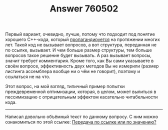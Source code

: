 ﻿---
title: "Answer 760502"
se.owner.user_id: 15146
se.owner.display_name: "ixSci"
se.owner.link: "https://ru.stackoverflow.com/users/15146/ixsci"
se.answer_id: 760502
se.question_id: 760436
se.post_type: answer
se.score: 2
se.is_accepted: False
---
<p>Первый вариант, очевидно, лучше, потому что подходит под понятие хорошего C++-кода, который <a href="http://isocpp.github.io/CppCoreGuidelines/CppCoreGuidelines#Rf-in" rel="nofollow noreferrer">пропагандируется</a> на протяжении многих лет. Такой код не вызывает вопросов, а вот структура, переданная не по ссылке, вызывает. И чем больше размер структуры, тем больше вопросов такое решение будет вызывать. А раз вызывает вопросы, значит требует комментария. Кроме того, как Вы сами указываете в своём вопросе, эффективность двух методов Вы не измерили (размер листинга ассемблера вообще ни о чём не говорит), поэтому и ссылаться не на что. </p>

<p>Этот вопрос, на мой взгляд, типичный пример попытки преждевременной оптимизации, которая, в целом, может вылиться в пессимизацию с отрицательным эффектом касательно читабельности кода. </p>

<hr>

<p>Написал довольно объёмный текст по данному вопросу. С ним можно ознакомиться по этой ссылке: <a href="http://scrutator.me/post/2018/07/30/value_vs_reference.aspx" rel="nofollow noreferrer">Передача по ссылке или по значению?</a></p>
